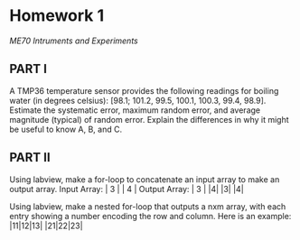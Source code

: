 # Homework 1
*ME70 Intruments and Experiments*

## PART I
A TMP36 temperature sensor provides the following readings for boiling water (in degrees celsius): [98.1; 101.2, 99.5, 100.1, 100.3, 99.4, 98.9]. Estimate the systematic error, maximum random error, and average magnitude (typical) of random error. Explain the differences in why it might be useful to know A, B, and C.

## PART II
Using labview, make a for-loop to concatenate an input array to make an output array.
Input Array:
| 3 |
| 4 |
Output Array:
| 3 |
|4|
|3|
|4|

Using labview, make a nested for-loop that outputs a nxm array, with each entry showing a number encoding the row and column. Here is an example:
|11|12|13|
|21|22|23|
